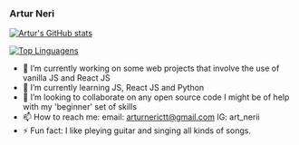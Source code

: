 ### Artur Neri

[![Artur's GitHub stats](https://github-readme-stats.vercel.app/api?username=Artur-Neri&theme=highcontrast )](https://github.com/anuraghazra/github-readme-stats)

[![Top Linguagens](https://github-readme-stats.vercel.app/api/top-langs/?username=Artur-Neri&layout=compact)](https://github.com/anuraghazra/github-readme-stats)

- 🔭 I’m currently working on some web projects that involve the use of vanilla JS and React JS
- 🌱 I’m currently learning JS, React JS and Python
- 👯 I’m looking to collaborate on any open source code I might be of help with my 'beginner' set of skills
- 📫 How to reach me: 
  email: arturnerictt@gmail.com
  IG: art_nerii
- ⚡ Fun fact: I like pleying guitar and singing all kinds of songs.
